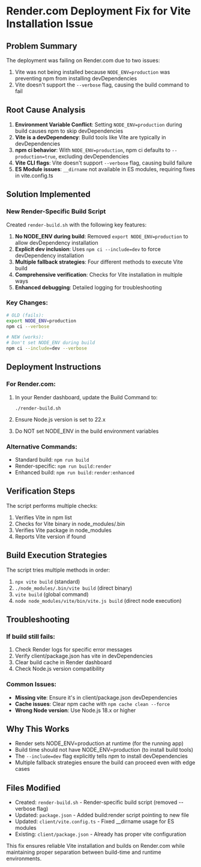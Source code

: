 # Render.com Deployment Fix for Vite Installation Issue

## Problem Summary
The deployment was failing on Render.com due to two issues:
1. Vite was not being installed because `NODE_ENV=production` was preventing npm from installing devDependencies
2. Vite doesn't support the `--verbose` flag, causing the build command to fail

## Root Cause Analysis
1. **Environment Variable Conflict**: Setting `NODE_ENV=production` during build causes npm to skip devDependencies
2. **Vite is a devDependency**: Build tools like Vite are typically in devDependencies
3. **npm ci behavior**: With `NODE_ENV=production`, npm ci defaults to `--production=true`, excluding devDependencies
4. **Vite CLI flags**: Vite doesn't support `--verbose` flag, causing build failure
5. **ES Module issues**: `__dirname` not available in ES modules, requiring fixes in vite.config.ts

## Solution Implemented

### New Render-Specific Build Script
Created `render-build.sh` with the following key features:

1. **No NODE_ENV during build**: Removed `export NODE_ENV=production` to allow devDependency installation
2. **Explicit dev inclusion**: Uses `npm ci --include=dev` to force devDependency installation
3. **Multiple fallback strategies**: Four different methods to execute Vite build
4. **Comprehensive verification**: Checks for Vite installation in multiple ways
5. **Enhanced debugging**: Detailed logging for troubleshooting

### Key Changes:
```bash
# OLD (fails):
export NODE_ENV=production
npm ci --verbose

# NEW (works):
# Don't set NODE_ENV during build
npm ci --include=dev --verbose
```

## Deployment Instructions

### For Render.com:
1. In your Render dashboard, update the Build Command to:
   ```
   ./render-build.sh
   ```

2. Ensure Node.js version is set to 22.x

3. Do NOT set NODE_ENV in the build environment variables

### Alternative Commands:
- Standard build: `npm run build`
- Render-specific: `npm run build:render`
- Enhanced build: `npm run build:render:enhanced`

## Verification Steps
The script performs multiple checks:
1. Verifies Vite in npm list
2. Checks for Vite binary in node_modules/.bin
3. Verifies Vite package in node_modules
4. Reports Vite version if found

## Build Execution Strategies
The script tries multiple methods in order:
1. `npx vite build` (standard)
2. `./node_modules/.bin/vite build` (direct binary)
3. `vite build` (global command)
4. `node node_modules/vite/bin/vite.js build` (direct node execution)

## Troubleshooting

### If build still fails:
1. Check Render logs for specific error messages
2. Verify client/package.json has vite in devDependencies
3. Clear build cache in Render dashboard
4. Check Node.js version compatibility

### Common Issues:
- **Missing vite**: Ensure it's in client/package.json devDependencies
- **Cache issues**: Clear npm cache with `npm cache clean --force`
- **Wrong Node version**: Use Node.js 18.x or higher

## Why This Works
- Render sets NODE_ENV=production at runtime (for the running app)
- Build time should not have NODE_ENV=production (to install build tools)
- The `--include=dev` flag explicitly tells npm to install devDependencies
- Multiple fallback strategies ensure the build can proceed even with edge cases

## Files Modified
- Created: `render-build.sh` - Render-specific build script (removed --verbose flag)
- Updated: `package.json` - Added build:render script pointing to new file
- Updated: `client/vite.config.ts` - Fixed __dirname usage for ES modules
- Existing: `client/package.json` - Already has proper vite configuration

This fix ensures reliable Vite installation and builds on Render.com while maintaining proper separation between build-time and runtime environments.